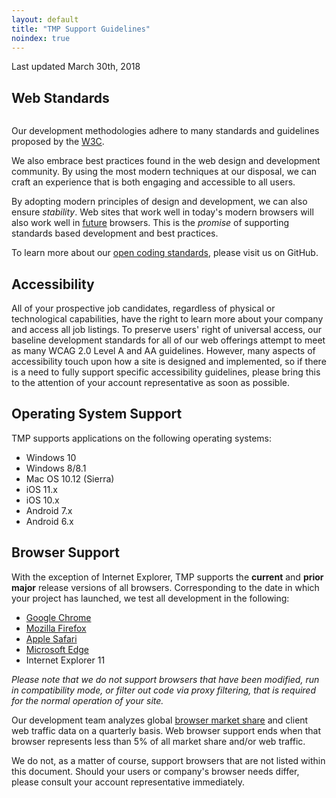 ```yaml
---
layout: default
title: "TMP Support Guidelines"
noindex: true
---
```



<p class="effective-date">Last updated <time>March 30th, 2018</time></p>

<h2 id="web-standards">Web Standards</h2>

<img src="//tbcdn.talentbrew.com/company/3401/v1_0/img/global/tmp-web-standards.png" class="article-image" alt=""/>

<p>Our development methodologies adhere to many standards and guidelines proposed by the <a href="http://www.w3c.org/" title="World Wide Web Consortium">W3C</a>.</p>

<p>We also embrace best practices found in the web design and development community. By using the most modern techniques at our disposal, we can craft an experience that is both engaging and accessible to all users.</p>

<p>By adopting modern principles of design and development, we can also ensure <em>stability</em>. Web sites that work well in today's modern browsers will also work well in <a href="http://futurefriendlyweb.com/">future</a> browsers. This is the <em>promise</em> of supporting standards based development and best practices.</p>

<p>To learn more about our <a href="https://tmpworldwide.github.io/">open coding standards</a>, please visit us on GitHub.</p>

<h2 id="accessibility">Accessibility</h2>

<p>All of your prospective job candidates, regardless of physical or technological capabilities, have the right to learn more about your company and access all job listings. To preserve users' right of universal access, our baseline development standards for all of our web offerings attempt to meet as many WCAG 2.0 Level A and AA</a> guidelines. However, many aspects of accessibility touch upon how a site is designed and implemented, so if there is a need to fully support specific accessibility guidelines, please bring this to the attention of your account representative as soon as possible.</p>

<h2 id="operating-systems">Operating System Support</h2>

<p>TMP supports applications on the following operating systems:</p>

<ul>
  <li>Windows 10</li>
  <li>Windows 8/8.1</li>
  <li>Mac OS 10.12 (Sierra)</li>
  <li>iOS 11.x</li>
  <li>iOS 10.x</li>
  <li>Android 7.x</li>
  <li>Android 6.x</li>
</ul>

<h2 id="browser">Browser Support</h2>

<p>With the exception of Internet Explorer, TMP supports the <strong>current</strong> and <strong>prior major</strong> release versions of all browsers. Corresponding to the date in which your project has launched, we test all development in the following:</p>

<ul>
  <li><a href="https://developer.chrome.com/native-client/sdk/release-notes">Google Chrome</a></li>
  <li><a href="https://www.mozilla.org/en-US/firefox/releases/">Mozilla Firefox</a></li>
  <li><a href="https://developer.apple.com/library/prerelease/mac/releasenotes/General/WhatsNewInSafari/Introduction/Introduction.html#//apple_ref/doc/uid/TP40014305-CH1-SW1">Apple Safari</a></li>
  <li><a href="https://developer.microsoft.com/en-us/microsoft-edge/platform/changelog/">Microsoft Edge</a></li>
  <li>Internet Explorer 11</li>
</ul>

<p><em>Please note that we do not support browsers that have been modified, run in compatibility mode, or filter out code via proxy filtering, that is required for the normal operation of your site.</em></p>

<p>Our development team analyzes global <a href="http://gs.statcounter.com/">browser market share</a> and client web traffic data on a quarterly basis. Web browser support ends when that browser represents less than 5% of all market share and/or web traffic.</p>

<p>We do not, as a matter of course, support browsers that are not listed within this document. Should your users or company's browser needs differ, please consult your account representative immediately.</p>
